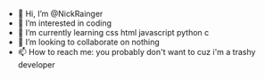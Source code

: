 - 👋 Hi, I’m @NickRainger
- 👀 I’m interested in coding
- 🌱 I’m currently learning css html javascript python c
- 💞️ I’m looking to collaborate on nothing
- 📫 How to reach me: you probably don't want to cuz i'm a trashy developer

<!---
NickRainger/NickRainger is a ✨ special ✨ repository because its `README.md` (this file) appears on your GitHub profile.
You can click the Preview link to take a look at your changes.
--->
